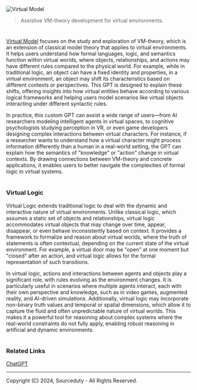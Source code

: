 ![Virtual Model](https://github.com/user-attachments/assets/ab9243b1-ea10-455a-8aea-8ce4f1acf40e)

> Assistive VM-theory development for virtual environments.
#

[Virtual Model](https://chatgpt.com/g/g-dwBdMWgdJ-virtual-model) focuses on the study and exploration of VM-theory, which is an extension of classical model theory that applies to virtual environments. It helps users understand how formal languages, logic, and semantics function within virtual worlds, where objects, relationships, and actions may have different rules compared to the physical world. For example, while in traditional logic, an object can have a fixed identity and properties, in a virtual environment, an object may shift its characteristics based on different contexts or perspectives. This GPT is designed to explain these shifts, offering insights into how virtual entities behave according to various logical frameworks and helping users model scenarios like virtual objects interacting under different syntactic rules.

In practice, this custom GPT can assist a wide range of users—from AI researchers modeling intelligent agents in virtual spaces, to cognitive psychologists studying perception in VR, or even game developers designing complex interactions between virtual characters. For instance, if a researcher wants to understand how a virtual character might process information differently than a human in a real-world setting, the GPT can explain how the semantics of "knowledge" or "action" change in virtual contexts. By drawing connections between VM-theory and concrete applications, it enables users to better navigate the complexities of formal logic in virtual systems.

#
### Virtual Logic

Virtual Logic extends traditional logic to deal with the dynamic and interactive nature of virtual environments. Unlike classical logic, which assumes a static set of objects and relationships, virtual logic accommodates virtual objects that may change over time, appear, disappear, or even behave inconsistently based on context. It provides a framework to formalize and reason about virtual worlds, where the truth of statements is often contextual, depending on the current state of the virtual environment. For example, a virtual door may be "open" at one moment but "closed" after an action, and virtual logic allows for the formal representation of such transitions.

In virtual logic, actions and interactions between agents and objects play a significant role, with rules evolving as the environment changes. It is particularly useful in scenarios where multiple agents interact, each with their own perspective and knowledge, such as in video games, augmented reality, and AI-driven simulations. Additionally, virtual logic may incorporate non-binary truth values and temporal or spatial dimensions, which allow it to capture the fluid and often unpredictable nature of virtual worlds. This makes it a powerful tool for reasoning about complex systems where the real-world constraints do not fully apply, enabling robust reasoning in artificial and dynamic environments.

#
### Related Links

[ChatGPT](https://github.com/sourceduty/ChatGPT)

***
Copyright (C) 2024, Sourceduty - All Rights Reserved.

